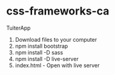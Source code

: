 # css-frameworks-ca
TuiterApp
1. Download files to your computer
2. npm install bootstrap
3. npm install -D sass
4. npm install -D live-server
5. index.html - Open with live server
